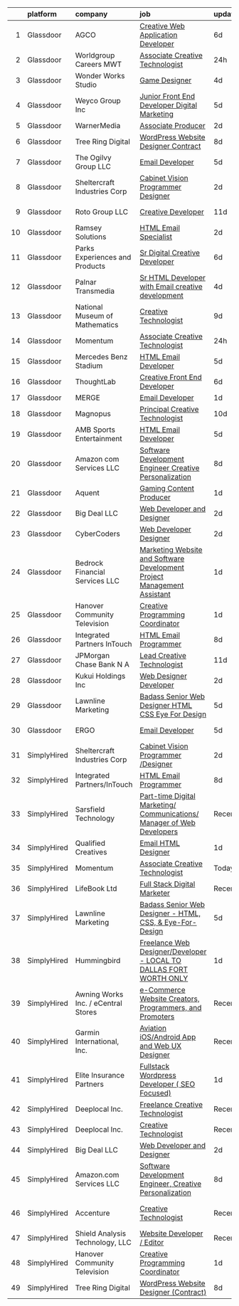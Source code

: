 

|    | platform    | company                             | job                                                                                                                                                                                                                                                                                                                                                                                                                                                                                                                                                                                                                                                                                                                                                                                                                                                                                                                                                                                                                                                                                                                                                                                                                                                                                                                                                             | update_time   | location                  |
|---:|:------------|:------------------------------------|:----------------------------------------------------------------------------------------------------------------------------------------------------------------------------------------------------------------------------------------------------------------------------------------------------------------------------------------------------------------------------------------------------------------------------------------------------------------------------------------------------------------------------------------------------------------------------------------------------------------------------------------------------------------------------------------------------------------------------------------------------------------------------------------------------------------------------------------------------------------------------------------------------------------------------------------------------------------------------------------------------------------------------------------------------------------------------------------------------------------------------------------------------------------------------------------------------------------------------------------------------------------------------------------------------------------------------------------------------------------|:--------------|:--------------------------|
|  1 | Glassdoor   | AGCO                                | [Creative Web Application Developer](https://www.glassdoor.com/partner/jobListing.htm?pos=112&ao=1136043&s=58&guid=00000182530bb5f9b877313d77af0554&src=GD_JOB_AD&t=SR&vt=w&cs=1_5a931320&cb=1659250653222&jobListingId=1008025163511&jrtk=3-0-1g99gndm7itm7801-1g99gndmn20hl000-21217abbd8234881-)                                                                                                                                                                                                                                                                                                                                                                                                                                                                                                                                                                                                                                                                                                                                                                                                                                                                                                                                                                                                                                                             | 6d            | Bloomington, IL           |
|  2 | Glassdoor   | Worldgroup Careers MWT              | [Associate Creative Technologist](https://www.glassdoor.com/partner/jobListing.htm?pos=113&ao=1136043&s=58&guid=00000182530bb5f9b877313d77af0554&src=GD_JOB_AD&t=SR&vt=w&ea=1&cs=1_2b145006&cb=1659250653223&jobListingId=1008039176276&jrtk=3-0-1g99gndm7itm7801-1g99gndmn20hl000-d3dadcc74e78c4df-)                                                                                                                                                                                                                                                                                                                                                                                                                                                                                                                                                                                                                                                                                                                                                                                                                                                                                                                                                                                                                                                           | 24h           | Saint Louis, MO           |
|  3 | Glassdoor   | Wonder Works Studio                 | [Game Designer](https://www.glassdoor.com/partner/jobListing.htm?pos=129&ao=1136043&s=58&guid=00000182530bb5f9b877313d77af0554&src=GD_JOB_AD&t=SR&vt=w&ea=1&cs=1_2d0a4b7e&cb=1659250653228&jobListingId=1008031925712&jrtk=3-0-1g99gndm7itm7801-1g99gndmn20hl000-94e07ac9b49d7509-)                                                                                                                                                                                                                                                                                                                                                                                                                                                                                                                                                                                                                                                                                                                                                                                                                                                                                                                                                                                                                                                                             | 4d            | Arlington, TX             |
|  4 | Glassdoor   | Weyco Group Inc                     | [Junior Front End Developer Digital Marketing](https://www.glassdoor.com/partner/jobListing.htm?pos=104&ao=1110586&s=58&guid=00000182530bb5f9b877313d77af0554&src=GD_JOB_AD&t=SR&vt=w&ea=1&cs=1_26a1c88b&cb=1659250653221&jobListingId=1008028285226&cpc=5EFBB0462F9C6B7A&jrtk=3-0-1g99gndm7itm7801-1g99gndmn20hl000-0864ce1e1e6e8c6e--6NYlbfkN0C2wM9RKEAdoEZotfFaXSpEmhGLDXit4PIRXiY1cWrNKI8D1AUD9T14yWGaDgpOoa1yOUcfWwTzbFKLg4Ptb6fKgWvUdlITdb_LbB7xzYm3iedqSjRiN6CDg8yJrSWYJQRBVI-YkqqcTmQhRn3uYv9MdfxzB_HsdV7v4RNCor7Ls2Btnr9DzG_dn9cgI6ijFPTUXWx0FgY7DP3dGvLZAzNqzNeeeZ8idkhPu0-cuZhUMmjckEgmlz_3qOUrER2N7pUncComtuhutrmjvaoEMiNR37f7YuhwWz9ve-odmKHxdWv9jE8nj-vydoSQ-zGZL4emHmdhxoErQXMEAWt4Bbu4Di93KL9hoYsfxh1AbLCmOEWfkl8cQWl4usimBbQrz2AK8RaxobUMJ-AV8HO_NBcozAb-W1JyAdJKgNjNPsGr84wkyb8X9EiirhTphwd3nrQtFNXRSkVLp-mx9TENTijyeAiDiSW86lDCKOecYB9S2eE0jyuXcwl9YrwUVG0Prp_8bk1mL1GrUSdCXWVuzB37LS4YLFClDug%3D)                                                                                                                                                                                                                                                                                                                                                                                                                                           | 5d            | Milwaukee, WI             |
|  5 | Glassdoor   | WarnerMedia                         | [Associate Producer](https://www.glassdoor.com/partner/jobListing.htm?pos=130&ao=1136043&s=58&guid=00000182530bb5f9b877313d77af0554&src=GD_JOB_AD&t=SR&vt=w&cs=1_6004c118&cb=1659250653228&jobListingId=1008036526272&jrtk=3-0-1g99gndm7itm7801-1g99gndmn20hl000-c53d5192dc678469-)                                                                                                                                                                                                                                                                                                                                                                                                                                                                                                                                                                                                                                                                                                                                                                                                                                                                                                                                                                                                                                                                             | 2d            | Carlsbad, CA              |
|  6 | Glassdoor   | Tree Ring Digital                   | [WordPress Website Designer  Contract ](https://www.glassdoor.com/partner/jobListing.htm?pos=118&ao=1136043&s=58&guid=00000182530bb5f9b877313d77af0554&src=GD_JOB_AD&t=SR&vt=w&ea=1&cs=1_06696842&cb=1659250653223&jobListingId=1008023268607&jrtk=3-0-1g99gndm7itm7801-1g99gndmn20hl000-8a16198373301fda-)                                                                                                                                                                                                                                                                                                                                                                                                                                                                                                                                                                                                                                                                                                                                                                                                                                                                                                                                                                                                                                                     | 8d            | Remote                    |
|  7 | Glassdoor   | The Ogilvy Group  LLC               | [Email Developer](https://www.glassdoor.com/partner/jobListing.htm?pos=127&ao=1136043&s=58&guid=00000182530bb5f9b877313d77af0554&src=GD_JOB_AD&t=SR&vt=w&cs=1_c15f6128&cb=1659250653227&jobListingId=1008029246458&jrtk=3-0-1g99gndm7itm7801-1g99gndmn20hl000-0a3a81530322f619-)                                                                                                                                                                                                                                                                                                                                                                                                                                                                                                                                                                                                                                                                                                                                                                                                                                                                                                                                                                                                                                                                                | 5d            | Minneapolis, MN           |
|  8 | Glassdoor   | Sheltercraft Industries Corp        | [Cabinet Vision Programmer  Designer](https://www.glassdoor.com/partner/jobListing.htm?pos=110&ao=1136043&s=58&guid=00000182530bb5f9b877313d77af0554&src=GD_JOB_AD&t=SR&vt=w&ea=1&cs=1_5a5efb22&cb=1659250653222&jobListingId=1008036007552&jrtk=3-0-1g99gndm7itm7801-1g99gndmn20hl000-a09b330ed50b396d-)                                                                                                                                                                                                                                                                                                                                                                                                                                                                                                                                                                                                                                                                                                                                                                                                                                                                                                                                                                                                                                                       | 2d            | Remote                    |
|  9 | Glassdoor   | Roto Group LLC                      | [Creative Developer](https://www.glassdoor.com/partner/jobListing.htm?pos=120&ao=1136043&s=58&guid=00000182530bb5f9b877313d77af0554&src=GD_JOB_AD&t=SR&vt=w&ea=1&cs=1_fd3a88ee&cb=1659250653223&jobListingId=1008016144285&jrtk=3-0-1g99gndm7itm7801-1g99gndmn20hl000-22d4b1dcf63ebc2c-)                                                                                                                                                                                                                                                                                                                                                                                                                                                                                                                                                                                                                                                                                                                                                                                                                                                                                                                                                                                                                                                                        | 11d           | Columbus, OH              |
| 10 | Glassdoor   | Ramsey Solutions                    | [HTML Email Specialist](https://www.glassdoor.com/partner/jobListing.htm?pos=117&ao=1136043&s=58&guid=00000182530bb5f9b877313d77af0554&src=GD_JOB_AD&t=SR&vt=w&cs=1_906cafd8&cb=1659250653223&jobListingId=1008036216998&jrtk=3-0-1g99gndm7itm7801-1g99gndmn20hl000-5cd2bbf71b9a62e9-)                                                                                                                                                                                                                                                                                                                                                                                                                                                                                                                                                                                                                                                                                                                                                                                                                                                                                                                                                                                                                                                                          | 2d            | Nashville, TN             |
| 11 | Glassdoor   | Parks  Experiences and Products     | [Sr Digital Creative Developer](https://www.glassdoor.com/partner/jobListing.htm?pos=103&ao=1110586&s=58&guid=00000182530bb5f9b877313d77af0554&src=GD_JOB_AD&t=SR&vt=w&cs=1_02538f00&cb=1659250653221&jobListingId=1008026159879&cpc=D2F1DE17EE1F43B9&jrtk=3-0-1g99gndm7itm7801-1g99gndmn20hl000-878060b008b27900--6NYlbfkN0DAFTyt7pbDCC2JPO79CSdi1dIb81yjczP5qsKcZIxgiRd1qisRd4re16D_VG3-wzV7X_MLUooKAS3s8MgzPiYkegcbv_o2hI2JpT9pYdJYAPyQGnmkXw2seBhgkv5tWa2TXrwSRZxqaGD6WTATS7tmB8yLhdo3paoeGSp1aLzk0uEDC-lNFq87G7-zK-itNTDwtyeYXpLqxLmCx7oeW75xovgjHbJAeYfLe9iY-ShDqUU446vJffTaQY8V7r67lABUw4x2Ayde2dj-rZ_66LbHlcC4pk-FUM0qiD4okAPmi4SKrfxU81cqpVv3dqEwhv4KF1UN63PLHJj7Y8QjbBTy1EHXDLoSaVAXflPEfyf789jS8f8XSVENLHJDRhz21FeddXUqJ72kTaClf3VL61Q4ykNMwiL6wQHHbtR67SUWsM-s-_7KTW8u)                                                                                                                                                                                                                                                                                                                                                                                                                                                                                                                                                                             | 6d            | Atlanta, GA               |
| 12 | Glassdoor   | Palnar Transmedia                   | [Sr HTML Developer with Email creative development](https://www.glassdoor.com/partner/jobListing.htm?pos=125&ao=1136043&s=58&guid=00000182530bb5f9b877313d77af0554&src=GD_JOB_AD&t=SR&vt=w&cs=1_509b2201&cb=1659250653226&jobListingId=1008031477424&jrtk=3-0-1g99gndm7itm7801-1g99gndmn20hl000-fd17df4198460cc2-)                                                                                                                                                                                                                                                                                                                                                                                                                                                                                                                                                                                                                                                                                                                                                                                                                                                                                                                                                                                                                                              | 4d            | New Jersey                |
| 13 | Glassdoor   | National Museum of Mathematics      | [Creative Technologist](https://www.glassdoor.com/partner/jobListing.htm?pos=115&ao=1136043&s=58&guid=00000182530bb5f9b877313d77af0554&src=GD_JOB_AD&t=SR&vt=w&ea=1&cs=1_244efa44&cb=1659250653223&jobListingId=1008020606905&jrtk=3-0-1g99gndm7itm7801-1g99gndmn20hl000-c3aa30a987d3e6d0-)                                                                                                                                                                                                                                                                                                                                                                                                                                                                                                                                                                                                                                                                                                                                                                                                                                                                                                                                                                                                                                                                     | 9d            | New York, NY              |
| 14 | Glassdoor   | Momentum                            | [Associate Creative Technologist](https://www.glassdoor.com/partner/jobListing.htm?pos=111&ao=1136043&s=58&guid=00000182530bb5f9b877313d77af0554&src=GD_JOB_AD&t=SR&vt=w&ea=1&cs=1_0e4906dc&cb=1659250653222&jobListingId=1008039176277&jrtk=3-0-1g99gndm7itm7801-1g99gndmn20hl000-e48bf53b650c345b-)                                                                                                                                                                                                                                                                                                                                                                                                                                                                                                                                                                                                                                                                                                                                                                                                                                                                                                                                                                                                                                                           | 24h           | Saint Louis, MO           |
| 15 | Glassdoor   | Mercedes Benz Stadium               | [HTML Email Developer](https://www.glassdoor.com/partner/jobListing.htm?pos=114&ao=1136043&s=58&guid=00000182530bb5f9b877313d77af0554&src=GD_JOB_AD&t=SR&vt=w&ea=1&cs=1_f7807442&cb=1659250653223&jobListingId=1008028184763&jrtk=3-0-1g99gndm7itm7801-1g99gndmn20hl000-9a547699c45640b0-)                                                                                                                                                                                                                                                                                                                                                                                                                                                                                                                                                                                                                                                                                                                                                                                                                                                                                                                                                                                                                                                                      | 5d            | Atlanta, GA               |
| 16 | Glassdoor   | ThoughtLab                          | [Creative Front End Developer](https://www.glassdoor.com/partner/jobListing.htm?pos=108&ao=1136043&s=58&guid=00000182530bb5f9b877313d77af0554&src=GD_JOB_AD&t=SR&vt=w&cs=1_c7e9514b&cb=1659250653221&jobListingId=1008026573735&jrtk=3-0-1g99gndm7itm7801-1g99gndmn20hl000-80fdb340d35ef9ec-)                                                                                                                                                                                                                                                                                                                                                                                                                                                                                                                                                                                                                                                                                                                                                                                                                                                                                                                                                                                                                                                                   | 6d            | Remote                    |
| 17 | Glassdoor   | MERGE                               | [Email Developer](https://www.glassdoor.com/partner/jobListing.htm?pos=119&ao=1136043&s=58&guid=00000182530bb5f9b877313d77af0554&src=GD_JOB_AD&t=SR&vt=w&cs=1_b83c73f1&cb=1659250653223&jobListingId=1008038408281&jrtk=3-0-1g99gndm7itm7801-1g99gndmn20hl000-026b1d5ccf828fde-)                                                                                                                                                                                                                                                                                                                                                                                                                                                                                                                                                                                                                                                                                                                                                                                                                                                                                                                                                                                                                                                                                | 1d            | Denver, CO                |
| 18 | Glassdoor   | Magnopus                            | [Principal Creative Technologist](https://www.glassdoor.com/partner/jobListing.htm?pos=126&ao=1136043&s=58&guid=00000182530bb5f9b877313d77af0554&src=GD_JOB_AD&t=SR&vt=w&ea=1&cs=1_f87081f4&cb=1659250653226&jobListingId=1008018287924&jrtk=3-0-1g99gndm7itm7801-1g99gndmn20hl000-df8a760ba6d461b7-)                                                                                                                                                                                                                                                                                                                                                                                                                                                                                                                                                                                                                                                                                                                                                                                                                                                                                                                                                                                                                                                           | 10d           | Los Angeles, CA           |
| 19 | Glassdoor   | AMB Sports   Entertainment          | [HTML Email Developer](https://www.glassdoor.com/partner/jobListing.htm?pos=122&ao=1136043&s=58&guid=00000182530bb5f9b877313d77af0554&src=GD_JOB_AD&t=SR&vt=w&cs=1_95ab8ea8&cb=1659250653226&jobListingId=1008028235126&jrtk=3-0-1g99gndm7itm7801-1g99gndmn20hl000-eacde8b18bac105a-)                                                                                                                                                                                                                                                                                                                                                                                                                                                                                                                                                                                                                                                                                                                                                                                                                                                                                                                                                                                                                                                                           | 5d            | Atlanta, GA               |
| 20 | Glassdoor   | Amazon com Services LLC             | [Software Development Engineer  Creative Personalization](https://www.glassdoor.com/partner/jobListing.htm?pos=107&ao=1136043&s=58&guid=00000182530bb5f9b877313d77af0554&src=GD_JOB_AD&t=SR&vt=w&cs=1_947aaa49&cb=1659250653221&jobListingId=1008023508743&jrtk=3-0-1g99gndm7itm7801-1g99gndmn20hl000-58db2169cdbec0c2-)                                                                                                                                                                                                                                                                                                                                                                                                                                                                                                                                                                                                                                                                                                                                                                                                                                                                                                                                                                                                                                        | 8d            | Remote                    |
| 21 | Glassdoor   | Aquent                              | [Gaming Content Producer](https://www.glassdoor.com/partner/jobListing.htm?pos=105&ao=1110586&s=58&guid=00000182530bb5f9b877313d77af0554&src=GD_JOB_AD&t=SR&vt=w&cs=1_0894d77c&cb=1659250653221&jobListingId=1008038667563&cpc=FB7E4A1762AE5BEC&jrtk=3-0-1g99gndm7itm7801-1g99gndmn20hl000-33c75bf263824ddb--6NYlbfkN0DMrcEu7yrtATojKJA7cEzGQ3FdRGWLh0CZQInL4ECGI9gD0Wolx9R2v-Aex0-GK07GDDYnO7rOFjoeWSaP8ONnMxQHs9knQoZybrYRhxaaPumYAzO8FriPu_NwZULDvbrQhiW6haB-stWEFeLqKe7gGTtL1MPYupFO4Pd_k1t40-OnDpSZ9NF2zjX1ZfdHXfsV4-n4A3azaXbd-PwyXEEUd5X3s4mO7E2JGVZviik7489W73sgcllVby4Rze0H7GjGPQ8cCbvc4jar1orXm7ziLJgG55RqiS8nEorSMFVC1D8GjJaZW4hiXn3jDk7GYn7RB0V0ubrsIOQLLRh-2zcIJDyWbKrJViYyTgCn2Dr1Dp__zpU8Kh7dSgIDyT_FaKR9sYW_pJKAN_6U_Fa43ei3FJVGtAhSfLpCsTbDFsCDUIPzvA4cnvqHDmOad5Y4Ewpm1h5lRpSRPA%3D%3D)                                                                                                                                                                                                                                                                                                                                                                                                                                                                                                                                                       | 1d            | Redmond, WA               |
| 22 | Glassdoor   | Big Deal LLC                        | [Web Developer and Designer](https://www.glassdoor.com/partner/jobListing.htm?pos=123&ao=1136043&s=58&guid=00000182530bb5f9b877313d77af0554&src=GD_JOB_AD&t=SR&vt=w&ea=1&cs=1_269e1286&cb=1659250653226&jobListingId=1008036489880&jrtk=3-0-1g99gndm7itm7801-1g99gndmn20hl000-58333a8b0554d725-)                                                                                                                                                                                                                                                                                                                                                                                                                                                                                                                                                                                                                                                                                                                                                                                                                                                                                                                                                                                                                                                                | 2d            | Remote                    |
| 23 | Glassdoor   | CyberCoders                         | [Web Developer Designer](https://www.glassdoor.com/partner/jobListing.htm?pos=106&ao=1110586&s=58&guid=00000182530bb5f9b877313d77af0554&src=GD_JOB_AD&t=SR&vt=w&ea=1&cs=1_0786f71b&cb=1659250653221&jobListingId=1008035739588&cpc=2CAED5C921A5F994&jrtk=3-0-1g99gndm7itm7801-1g99gndmn20hl000-34eacda9d8f4f3c2--6NYlbfkN0CpFJQzrgRR8WqXWK1qKKEqALWJw739KlKqr2H-MSI4eoBlI4EFrmor2FYZMP3muM1gAplSO3JlLMduz5tK5Lh8217-khOOGSZ8mg_f2nGgBCR9S1v6Sbnim6AdqNE2ry2LC-Frrjxp_j_viGqLPpf1Ux4j4vV5mq_KxfY34nwpt7E57Y12w_4DSv5G9-CtmvXg45ideDBpt0IHAAzyA-TTYpLMvP-Ptk-2rv5p8Hqlh2MGZ5PHvq0Af42jhaSvPA7OW-anLzsHjbLGWB1IuOkw7sM4cH7tGbnvf0Ay1KgUvmLuol1MbO5NFxFfj0V5EgisN51FcTGGs1X69RXJ8t6TEAFaNifTdJOcRXjg4-NwRkhfddnH6uAFjmmCXt_pVEPardejqNo4ruWAMw--bCu93xSph4jBLnc49CI7KsSMwAx4LQnxpQCtV4X7Dd9BtH-wZlcxSmj1CmZaLgt9rvrGzuvzhmgbCtg9sbsM4W6UazfzHwrscFPfTxL8HIQBgY5XO-aqDbM1f8Wxm_DK1Ohi3KBxcgltdITihRgB1xPlD2U6wXNjEY-VjstuIu2vPRhnyCbUxnPGA507vJ3YMGAKRq5xHnxtsai4-2AJ0SqJqErf05RKMNaryhLyGghjmhwURicuwEIKFb2vSt8MMUdp2_NeRxGmw139If3A3e_eO0FiX05mOT573Q_j-_KvL5-GcoIocYlxR28Qw7fJjKEcM039PmS09L3H1tfd18BDYcBVokXG5t8iz6pbbCA_R9C1XdJb3sVogL-GCeVNT3x3_zLQEdj44RmBDw0qCT72dRg7skYO6jqUP6yu_kMlJs-XOMpzR0G9-l4pA5A4IUBRY3hTiuA61adCdCY-lmlPjFOegzwArOXILuU86rgRv8d254WetkJURxnOaLXZgMkYaNXjUqn3kirc-npSJn4WUSHepLBRcaSLtqHnyCSwiM12m4VA_oEvZ2Oapr6fxvY0hxSy2JpResE%3D) | 2d            | Tampa, FL                 |
| 24 | Glassdoor   | Bedrock Financial Services  LLC     | [Marketing  Website and Software Development Project Management Assistant](https://www.glassdoor.com/partner/jobListing.htm?pos=102&ao=1110586&s=58&guid=00000182530bb5f9b877313d77af0554&src=GD_JOB_AD&t=SR&vt=w&ea=1&cs=1_6c8ee345&cb=1659250653221&jobListingId=1008038691601&cpc=973E6D846143997F&jrtk=3-0-1g99gndm7itm7801-1g99gndmn20hl000-fadcfac468fbff37--6NYlbfkN0DQhhFPqU4rUq9Wpc5KKnqLbXEAJaeUQTnyyuJ9IUK7qKRi3O00nhXquvA6nMJMYDByptNWWSWqkXTwYYGk6ftsBdewrByxXiV6DUpu1k_Fy0i2lWNs2O0igWut0-Slu-u3OW5zRpq4s7EdR34JLbJGBZa_Mk2CNPUqlW-OEBHWRKbRv7emvZOI0fHjoKFDGe5ldGn72jWMMvrNPLCI3IDgrr7max28Kn4Cw5JR2eGgNG0BQvbVUdhlegkQDscNdDYmvbvGL9JEutlGXmoeQSa6twMEuMAd6NApoUvvbT3xoUSLNNwp7sceDmZEjEkOpjtDzeJ-WNt8WlfW8OOPLXdx5OMBQhbnXOyxsf2HUP3xZFYlEjKtZrzCyYd-Isx2IiAl7tngAl2bTqQ-nralnRDKQUrkR1ah0HquhEX1sbs8Vp6IAZdTYBGPb4fSX3lHeoncl-feOwsI8QWob88hIz6xTYn_l5NUzxinxpw5hltaZoA7ELwmADtJaPe-zlIqX12BxWKoXyUcZA%3D%3D)                                                                                                                                                                                                                                                                                                                                                                                                                                 | 1d            | Scottsdale, AZ            |
| 25 | Glassdoor   | Hanover Community Television        | [Creative Programming Coordinator](https://www.glassdoor.com/partner/jobListing.htm?pos=124&ao=1136043&s=58&guid=00000182530bb5f9b877313d77af0554&src=GD_JOB_AD&t=SR&vt=w&ea=1&cs=1_40a90455&cb=1659250653226&jobListingId=1008038407169&jrtk=3-0-1g99gndm7itm7801-1g99gndmn20hl000-2d617a4bc9e87c07-)                                                                                                                                                                                                                                                                                                                                                                                                                                                                                                                                                                                                                                                                                                                                                                                                                                                                                                                                                                                                                                                          | 1d            | Hanover, MA               |
| 26 | Glassdoor   | Integrated Partners InTouch         | [HTML Email Programmer](https://www.glassdoor.com/partner/jobListing.htm?pos=109&ao=1136043&s=58&guid=00000182530bb5f9b877313d77af0554&src=GD_JOB_AD&t=SR&vt=w&ea=1&cs=1_3b78bb68&cb=1659250653222&jobListingId=1008023210574&jrtk=3-0-1g99gndm7itm7801-1g99gndmn20hl000-4b4a724bd138c34b-)                                                                                                                                                                                                                                                                                                                                                                                                                                                                                                                                                                                                                                                                                                                                                                                                                                                                                                                                                                                                                                                                     | 8d            | Waltham, MA               |
| 27 | Glassdoor   | JPMorgan Chase Bank  N A            | [Lead Creative Technologist](https://www.glassdoor.com/partner/jobListing.htm?pos=121&ao=1136043&s=58&guid=00000182530bb5f9b877313d77af0554&src=GD_JOB_AD&t=SR&vt=w&cs=1_4aabbe1f&cb=1659250653223&jobListingId=1008013614400&jrtk=3-0-1g99gndm7itm7801-1g99gndmn20hl000-90b057ca55e2d0fa-)                                                                                                                                                                                                                                                                                                                                                                                                                                                                                                                                                                                                                                                                                                                                                                                                                                                                                                                                                                                                                                                                     | 11d           | New York, NY              |
| 28 | Glassdoor   | Kukui Holdings  Inc                 | [Web Designer Developer](https://www.glassdoor.com/partner/jobListing.htm?pos=128&ao=1136043&s=58&guid=00000182530bb5f9b877313d77af0554&src=GD_JOB_AD&t=SR&vt=w&ea=1&cs=1_aa35427d&cb=1659250653227&jobListingId=1008036794364&jrtk=3-0-1g99gndm7itm7801-1g99gndmn20hl000-0fb045616aca0201-)                                                                                                                                                                                                                                                                                                                                                                                                                                                                                                                                                                                                                                                                                                                                                                                                                                                                                                                                                                                                                                                                    | 2d            | Remote                    |
| 29 | Glassdoor   | Lawnline Marketing                  | [Badass Senior Web Designer   HTML  CSS    Eye For Design](https://www.glassdoor.com/partner/jobListing.htm?pos=101&ao=1110586&s=58&guid=00000182530bb5f9b877313d77af0554&src=GD_JOB_AD&t=SR&vt=w&ea=1&cs=1_0a097f02&cb=1659250653221&jobListingId=1008028237756&cpc=A1F772DE77098288&jrtk=3-0-1g99gndm7itm7801-1g99gndmn20hl000-5fb0eb4f4e2de45d--6NYlbfkN0CSgGTbSPgM0xpgWRkp5SRTexU57Zk_6_bZ18eqb9d2QAIj3HCdex1xvxqOp6ajUhQiRTJNW1fpP7Fg7WVUyRqdkrCtZ4fm7tW8y_iFjKH4pm9BC9J_9qYWk1PD3ToKEQ95_-sAFR3Qe9QUUpNSSSmUcyYNQiclhZzrlzQMIDBGCoK2t9xqfi8wGygjhYC1NqzTJhUUIqJAM-6GivnlI9vtpuwA4ypz0DRVjmg-bV8eZAJv42WJawrJ5BqywBEMlB9QnSa1pvAzkxfnxfTL8iVMsu8ouzTGBrflFHfRX9-xSzt1WLCc2EgdC52jZvIGwktWMloygF43yvihVjP0Mg1yZQCTEbnuOqc9w8jXrDciexd-4hdeP9NF8cMogKImRxUCBI9enj4xq9_eL_zP3yt3fHo-krOTGSeEg_eqZ4fVyy1fOAYc3NiLCIRhLJG5Wi0rrt2-mf6asil6VKjzjGukfrEhPXzX3fn7y26wWI0gyPM4ZJLwzve2eyiWqFlqIrKFJWQPKNM81bmtkXIcSBCt9Qi_KJkfp-_mtydpO0Ursg%3D%3D)                                                                                                                                                                                                                                                                                                                                                                                                                 | 5d            | Tampa, FL                 |
| 30 | Glassdoor   | ERGO                                | [Email Developer](https://www.glassdoor.com/partner/jobListing.htm?pos=116&ao=1136043&s=58&guid=00000182530bb5f9b877313d77af0554&src=GD_JOB_AD&t=SR&vt=w&ea=1&cs=1_5431657a&cb=1659250653223&jobListingId=1008028371596&jrtk=3-0-1g99gndm7itm7801-1g99gndmn20hl000-d93bab4517ba546e-)                                                                                                                                                                                                                                                                                                                                                                                                                                                                                                                                                                                                                                                                                                                                                                                                                                                                                                                                                                                                                                                                           | 5d            | New York, NY              |
| 31 | SimplyHired | Sheltercraft Industries Corp        | [Cabinet Vision Programmer /Designer](https://www.simplyhired.com/job/AjW9o-qqSUolvfq8unfSpXYKQn61J4QRPaDMAQKVi82gs8CF9CFYjg?q=creative+programmer)                                                                                                                                                                                                                                                                                                                                                                                                                                                                                                                                                                                                                                                                                                                                                                                                                                                                                                                                                                                                                                                                                                                                                                                                             | 2d            | Remote                    |
| 32 | SimplyHired | Integrated Partners/InTouch         | [HTML Email Programmer](https://www.simplyhired.com/job/OUiXZA3LQuZ3ciALBvINlhIltThtEavT_p-9kr3irkCGUoMbViZi6g?q=creative+programmer)                                                                                                                                                                                                                                                                                                                                                                                                                                                                                                                                                                                                                                                                                                                                                                                                                                                                                                                                                                                                                                                                                                                                                                                                                           | 8d            | Waltham, MA               |
| 33 | SimplyHired | Sarsfield Technology                | [Part-time Digital Marketing/ Communications/ Manager of Web Developers](https://www.simplyhired.com/job/macHK6dkeEfQn7hPYSxYcVYl8ceCtRP3O8HbIY1wHx7dXf80-SWHvw?q=creative+programmer)                                                                                                                                                                                                                                                                                                                                                                                                                                                                                                                                                                                                                                                                                                                                                                                                                                                                                                                                                                                                                                                                                                                                                                          | Recently      | Remote                    |
| 34 | SimplyHired | Qualified Creatives                 | [Email HTML Designer](https://www.simplyhired.com/job/U0cgQfoO-AnrrWdPVQnKgrN5wt3Ijs7aOi0pL0rsuXWeYtR2qS2jkg?q=creative+programmer)                                                                                                                                                                                                                                                                                                                                                                                                                                                                                                                                                                                                                                                                                                                                                                                                                                                                                                                                                                                                                                                                                                                                                                                                                             | 1d            | United States             |
| 35 | SimplyHired | Momentum                            | [Associate Creative Technologist](https://www.simplyhired.com/job/_dm1AORm17po63-S1woQIEbH5UL-lBgid9J41UKykN1dPlpZ8vuyLQ?q=creative+programmer)                                                                                                                                                                                                                                                                                                                                                                                                                                                                                                                                                                                                                                                                                                                                                                                                                                                                                                                                                                                                                                                                                                                                                                                                                 | Today         | St. Louis, MO             |
| 36 | SimplyHired | LifeBook Ltd                        | [Full Stack Digital Marketer](https://www.simplyhired.com/job/5FCj3DJcLndM__BWbiSikftlQ2HrFsd91Fl7D0CBOH8M7Zm8f-5OYg?q=creative+programmer)                                                                                                                                                                                                                                                                                                                                                                                                                                                                                                                                                                                                                                                                                                                                                                                                                                                                                                                                                                                                                                                                                                                                                                                                                     | Recently      | Remote                    |
| 37 | SimplyHired | Lawnline Marketing                  | [Badass Senior Web Designer - HTML, CSS, & Eye-For-Design](https://www.simplyhired.com/job/PmIvnWaLIut0x9WDR37iXF-ewvO9tU7cutfzQGXeiksdfH3smR0Vng?q=creative+programmer)                                                                                                                                                                                                                                                                                                                                                                                                                                                                                                                                                                                                                                                                                                                                                                                                                                                                                                                                                                                                                                                                                                                                                                                        | 5d            | Tampa, FL                 |
| 38 | SimplyHired | Hummingbird                         | [Freelance Web Designer/Developer - LOCAL TO DALLAS FORT WORTH ONLY](https://www.simplyhired.com/job/vaaMN0MbJYRhhMDRSUgkhruCihtBZwnFWXU0tCjfGk4Zor-k04sKUw?q=creative+programmer)                                                                                                                                                                                                                                                                                                                                                                                                                                                                                                                                                                                                                                                                                                                                                                                                                                                                                                                                                                                                                                                                                                                                                                              | 1d            | Remote                    |
| 39 | SimplyHired | Awning Works Inc. / eCentral Stores | [e-Commerce Website Creators, Programmers, and Promoters](https://www.simplyhired.com/job/_PfQzJIeJClweBbarbArxDfiVIff0ESC272iVS2Ob4ZUB_Os05M0wQ?q=creative+programmer)                                                                                                                                                                                                                                                                                                                                                                                                                                                                                                                                                                                                                                                                                                                                                                                                                                                                                                                                                                                                                                                                                                                                                                                         | Recently      | Clearwater, FL            |
| 40 | SimplyHired | Garmin International, Inc.          | [Aviation iOS/Android App and Web UX Designer](https://www.simplyhired.com/job/LHjY42tjIFE2VvYlPIGuF2jXvqqpajXmdLSKn9F4RnlayQCV0iQ0mA?q=creative+programmer)                                                                                                                                                                                                                                                                                                                                                                                                                                                                                                                                                                                                                                                                                                                                                                                                                                                                                                                                                                                                                                                                                                                                                                                                    | Recently      | Olathe, KS                |
| 41 | SimplyHired | Elite Insurance Partners            | [Fullstack Wordpress Developer ( SEO Focused)](https://www.simplyhired.com/job/0Kh02C0LsjCpSl6YB44Yg7RetDx2yOSj73Y6AVUmD4EXe2aeyos_0Q?q=creative+programmer)                                                                                                                                                                                                                                                                                                                                                                                                                                                                                                                                                                                                                                                                                                                                                                                                                                                                                                                                                                                                                                                                                                                                                                                                    | 1d            | Remote                    |
| 42 | SimplyHired | Deeplocal Inc.                      | [Freelance Creative Technologist](https://www.simplyhired.com/job/aZdKdRMIUHN6-uuOdVyZ4lr1zktTyGrlVkrp4_f_MddnbqJNiu7HRQ?q=creative+programmer)                                                                                                                                                                                                                                                                                                                                                                                                                                                                                                                                                                                                                                                                                                                                                                                                                                                                                                                                                                                                                                                                                                                                                                                                                 | Recently      | Remote                    |
| 43 | SimplyHired | Deeplocal Inc.                      | [Creative Technologist](https://www.simplyhired.com/job/psIfhorWwfPSVxl5_MmcogjTGbkTiZrvDLECM9KJ-u_bHDdQPn9_Mg?q=creative+programmer)                                                                                                                                                                                                                                                                                                                                                                                                                                                                                                                                                                                                                                                                                                                                                                                                                                                                                                                                                                                                                                                                                                                                                                                                                           | Recently      | Pittsburgh, PA            |
| 44 | SimplyHired | Big Deal LLC                        | [Web Developer and Designer](https://www.simplyhired.com/job/IfLgciAutDoZQAJpXNPKo-D_AoSOs-9O9cQ4kBEEyXB4X0w-q7J3HA?q=creative+programmer)                                                                                                                                                                                                                                                                                                                                                                                                                                                                                                                                                                                                                                                                                                                                                                                                                                                                                                                                                                                                                                                                                                                                                                                                                      | 2d            | Remote                    |
| 45 | SimplyHired | Amazon.com Services LLC             | [Software Development Engineer, Creative Personalization](https://www.simplyhired.com/job/73KIu5WYbpGexkoZbMZ2g6nlP5_C2fBzM4-GQKPJgoRVp_ziukPtZg?q=creative+programmer)                                                                                                                                                                                                                                                                                                                                                                                                                                                                                                                                                                                                                                                                                                                                                                                                                                                                                                                                                                                                                                                                                                                                                                                         | 8d            | Remote                    |
| 46 | SimplyHired | Accenture                           | [Creative Technologist](https://www.simplyhired.com/job/MPjKAxjMMkEazt6ZSjoMXwURp7zbvu0dLJX3wz0sRMajuie-lBjy0w?q=creative+programmer)                                                                                                                                                                                                                                                                                                                                                                                                                                                                                                                                                                                                                                                                                                                                                                                                                                                                                                                                                                                                                                                                                                                                                                                                                           | Recently      | Chicago, IL +34 locations |
| 47 | SimplyHired | Shield Analysis Technology, LLC     | [Website Developer / Editor](https://www.simplyhired.com/job/aB_9o3xir3qpJy5syTIy2N694yL97Zoc3Ew6O-NDkbfiG9ogOTDF1A?q=creative+programmer)                                                                                                                                                                                                                                                                                                                                                                                                                                                                                                                                                                                                                                                                                                                                                                                                                                                                                                                                                                                                                                                                                                                                                                                                                      | Recently      | Fort Belvoir, VA          |
| 48 | SimplyHired | Hanover Community Television        | [Creative Programming Coordinator](https://www.simplyhired.com/job/dU3IxMKv_LGc0Uvt5x65lJQc_uU4XXHy60GvIdtuVXnR47QlS9kFQA?q=creative+programmer)                                                                                                                                                                                                                                                                                                                                                                                                                                                                                                                                                                                                                                                                                                                                                                                                                                                                                                                                                                                                                                                                                                                                                                                                                | 1d            | Hanover, MA               |
| 49 | SimplyHired | Tree Ring Digital                   | [WordPress Website Designer (Contract)](https://www.simplyhired.com/job/8sYd8PIo3_GiYTwQJ4jKUdJ3MM0MUAU6rxyjjXT2DdEfBrMEZL_2Pw?q=creative+programmer)                                                                                                                                                                                                                                                                                                                                                                                                                                                                                                                                                                                                                                                                                                                                                                                                                                                                                                                                                                                                                                                                                                                                                                                                           | 8d            | Remote                    |